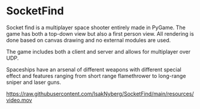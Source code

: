 # SocketFind

Socket find is a multiplayer space shooter entirely made in PyGame. The game has both a top-down view but also a first person view. All rendering is done based on canvas drawing and no external modules are used. 

The game includes both a client and server and allows for multiplayer over UDP. 

Spaceships have an arsenal of different weapons with different special effect and features ranging from short range flamethrower to long-range sniper and laser guns.

https://raw.githubusercontent.com/IsakNyberg/SocketFind/main/resources/video.mov
